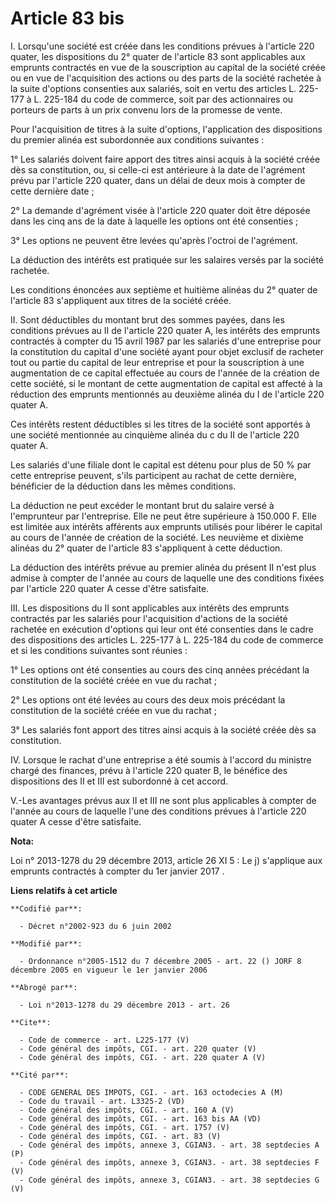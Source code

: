 # Article 83 bis

I. Lorsqu'une société est créée dans les conditions prévues à l'article 220 quater, les dispositions du 2° quater de
l'article 83 sont applicables aux emprunts contractés en vue de la souscription au capital de la société créée ou en vue de
l'acquisition des actions ou des parts de la société rachetée à la suite d'options consenties aux salariés, soit en vertu des
articles L. 225-177 à L. 225-184 du code de commerce, soit par des actionnaires ou porteurs de parts à un prix convenu lors
de la promesse de vente. 

Pour l'acquisition de titres à la suite d'options, l'application des dispositions du premier alinéa est subordonnée aux
conditions suivantes : 

1° Les salariés doivent faire apport des titres ainsi acquis à la société créée dès sa constitution, ou, si celle-ci est
antérieure à la date de l'agrément prévu par l'article 220 quater, dans un délai de deux mois à compter de cette dernière
date ; 

2° La demande d'agrément visée à l'article 220 quater doit être déposée dans les cinq ans de la date à laquelle les options
ont été consenties ; 

3° Les options ne peuvent être levées qu'après l'octroi de l'agrément. 

La déduction des intérêts est pratiquée sur les salaires versés par la société rachetée. 

Les conditions énoncées aux septième et huitième alinéas du 2° quater de l'article 83 s'appliquent aux titres de la société
créée. 

II. Sont déductibles du montant brut des sommes payées, dans les conditions prévues au II de l'article 220 quater A, les
intérêts des emprunts contractés à compter du 15 avril 1987 par les salariés d'une entreprise pour la constitution du capital
d'une société ayant pour objet exclusif de racheter tout ou partie du capital de leur entreprise et pour la souscription à
une augmentation de ce capital effectuée au cours de l'année de la création de cette société, si le montant de cette
augmentation de capital est affecté à la réduction des emprunts mentionnés au deuxième alinéa du I de l'article 220 quater
A. 

Ces intérêts restent déductibles si les titres de la société sont apportés à une société mentionnée au cinquième alinéa du c
du II de l'article 220 quater A. 

Les salariés d'une filiale dont le capital est détenu pour plus de 50 % par cette entreprise peuvent, s'ils participent au
rachat de cette dernière, bénéficier de la déduction dans les mêmes conditions. 

La déduction ne peut excéder le montant brut du salaire versé à l'emprunteur par l'entreprise. Elle ne peut être supérieure à
150.000 F. Elle est limitée aux intérêts afférents aux emprunts utilisés pour libérer le capital au cours de l'année de
création de la société. Les neuvième et dixième alinéas du 2° quater de l'article 83 s'appliquent à cette déduction. 

La déduction des intérêts prévue au premier alinéa du présent II n'est plus admise à compter de l'année au cours de laquelle
une des conditions fixées par l'article 220 quater A cesse d'être satisfaite. 

III. Les dispositions du II sont applicables aux intérêts des emprunts contractés par les salariés pour l'acquisition
d'actions de la société rachetée en exécution d'options qui leur ont été consenties dans le cadre des dispositions des
articles L. 225-177 à L. 225-184 du code de commerce et si les conditions suivantes sont réunies : 

1° Les options ont été consenties au cours des cinq années précédant la constitution de la société créée en vue du rachat ; 

2° Les options ont été levées au cours des deux mois précédant la constitution de la société créée en vue du rachat ; 

3° Les salariés font apport des titres ainsi acquis à la société créée dès sa constitution. 

IV. Lorsque le rachat d'une entreprise a été soumis à l'accord du ministre chargé des finances, prévu à l'article 220 quater
B, le bénéfice des dispositions des II et III est subordonné à cet accord. 

V.-Les avantages prévus aux II et III ne sont plus applicables à compter de l'année au cours de laquelle l'une des conditions
prévues à l'article 220 quater A cesse d'être satisfaite.

**Nota:**

Loi n° 2013-1278 du 29 décembre 2013, article 26 XI 5 : Le j) s'applique aux emprunts contractés à compter du 1er janvier
2017
.

**Liens relatifs à cet article**

	**Codifié par**:

	  - Décret n°2002-923 du 6 juin 2002

	**Modifié par**:

	  - Ordonnance n°2005-1512 du 7 décembre 2005 - art. 22 () JORF 8 décembre 2005 en vigueur le 1er janvier 2006

	**Abrogé par**:

	  - Loi n°2013-1278 du 29 décembre 2013 - art. 26

	**Cite**:

	  - Code de commerce - art. L225-177 (V)
	  - Code général des impôts, CGI. - art. 220 quater (V)
	  - Code général des impôts, CGI. - art. 220 quater A (V)

	**Cité par**:

	  - CODE GENERAL DES IMPOTS, CGI. - art. 163 octodecies A (M)
	  - Code du travail - art. L3325-2 (VD)
	  - Code général des impôts, CGI. - art. 160 A (V)
	  - Code général des impôts, CGI. - art. 163 bis AA (VD)
	  - Code général des impôts, CGI. - art. 1757 (V)
	  - Code général des impôts, CGI. - art. 83 (V)
	  - Code général des impôts, annexe 3, CGIAN3. - art. 38 septdecies A (P)
	  - Code général des impôts, annexe 3, CGIAN3. - art. 38 septdecies F (V)
	  - Code général des impôts, annexe 3, CGIAN3. - art. 38 septdecies G (V)
